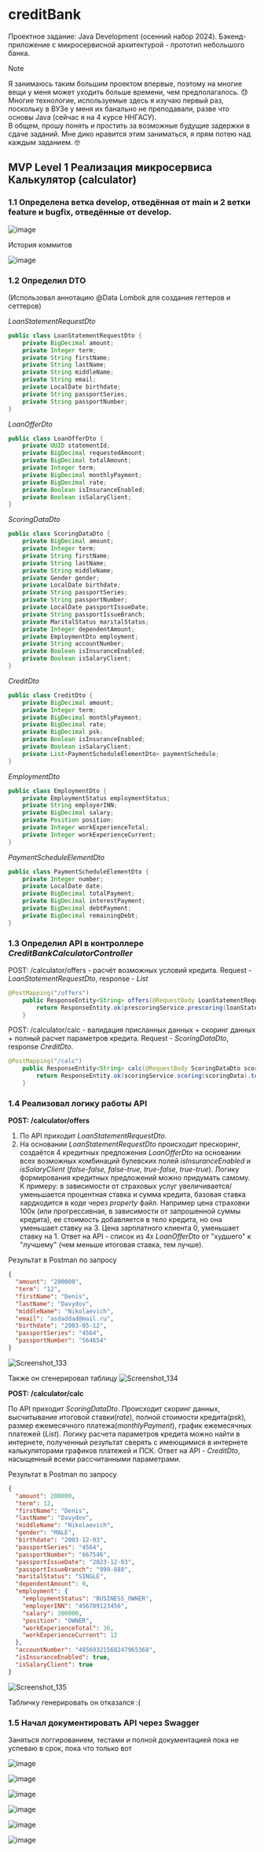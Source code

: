 # creditBank
Проектное задание: Java Development (осенний набор 2024). Бэкенд-приложение с микросервисной архитектурой - прототип небольшого банка.

>[!NOTE]
> Я занимаюсь таким большим проектом впервые, поэтому на многие вещи у меня может уходить больше времени, чем предполагалось. :sweat:  
> Многие технологие, используемые здесь я изучаю первый раз, поскольку в ВУЗе у меня их банально не преподавали, разве что основы Java (сейчас я на 4 курсе ННГАСУ).  
> В общем, прошу понять и простить за возможные будущие задержки в сдаче заданий. Мне дико нравится этим заниматься, я прям потею над каждым заданием. :nerd_face:
## MVP Level 1 Реализация микросервиса Калькулятор (calculator)
### 1.1 Определена ветка develop, отведённая от main и 2 ветки feature и bugfix, отведённые от develop.

![image](https://github.com/user-attachments/assets/9daee438-6e81-484d-9329-ef8aa1094484)

История коммитов 

![image](https://github.com/user-attachments/assets/4461fded-398f-4d19-ae0f-02560a8d0c94)

### 1.2 Определил DTO
(Использовал аннотацию @Data Lombok для создания геттеров и сеттеров)

_LoanStatementRequestDto_
```Java
public class LoanStatementRequestDto {
    private BigDecimal amount;
    private Integer term;
    private String firstName;
    private String lastName;
    private String middleName;
    private String email;
    private LocalDate birthdate;
    private String passportSeries;
    private String passportNumber;
}
```
_LoanOfferDto_
```Java
public class LoanOfferDto {
    private UUID statementId;
    private BigDecimal requestedAmount;
    private BigDecimal totalAmount;
    private Integer term;
    private BigDecimal monthlyPayment;
    private BigDecimal rate;
    private Boolean isInsuranceEnabled;
    private Boolean isSalaryClient;
}
```
_ScoringDataDto_
```Java
public class ScoringDataDto {
    private BigDecimal amount;
    private Integer term;
    private String firstName;
    private String lastName;
    private String middleName;
    private Gender gender;
    private LocalDate birthdate;
    private String passportSeries;
    private String passportNumber;
    private LocalDate passportIssueDate;
    private String passportIssueBranch;
    private MaritalStatus maritalStatus;
    private Integer dependentAmount;
    private EmploymentDto employment;
    private String accountNumber;
    private Boolean isInsuranceEnabled;
    private Boolean isSalaryClient;
}
```
_CreditDto_
```Java
public class CreditDto {
    private BigDecimal amount;
    private Integer term;
    private BigDecimal monthlyPayment;
    private BigDecimal rate;
    private BigDecimal psk;
    private Boolean isInsuranceEnabled;
    private Boolean isSalaryClient;
    private List<PaymentScheduleElementDto> paymentSchedule;
}
```
_EmploymentDto_
```Java
public class EmploymentDto {
    private EmploymentStatus employmentStatus;
    private String employerINN;
    private BigDecimal salary;
    private Position position;
    private Integer workExperienceTotal;
    private Integer workExperienceCurrent;
}
```
_PaymentScheduleElementDto_
```Java
public class PaymentScheduleElementDto {
    private Integer number;
    private LocalDate date;
    private BigDecimal totalPayment;
    private BigDecimal interestPayment;
    private BigDecimal debtPayment;
    private BigDecimal remainingDebt;
}
```

### 1.3 Определил API в контроллере _CreditBankCalculatorController_

POST: /calculator/offers - расчёт возможных условий кредита. Request - _LoanStatementRequestDto_, response - _List<LoanOfferDto>_

```Java
@PostMapping("/offers")
    public ResponseEntity<String> offers(@RequestBody LoanStatementRequestDto loanStatement) throws IOException {
        return ResponseEntity.ok(prescoringService.prescoring(loanStatement).toString());
    }
```

POST: /calculator/calc - валидация присланных данных + скоринг данных + полный расчет параметров кредита. Request - _ScoringDataDto_, response _CreditDto_.

```Java
@PostMapping("/calc")
    public ResponseEntity<String> calc(@RequestBody ScoringDataDto scoringData) throws IOException {
        return ResponseEntity.ok(scoringService.scoring(scoringData).toString());
    }
```

### 1.4 Реализовал логику работы API

**POST: /calculator/offers**

1. По API приходит _LoanStatementRequestDto_.  
2. На основании _LoanStatementRequestDto_ происходит прескоринг, создаётся 4 кредитных предложения _LoanOfferDto_ на основании всех возможных комбинаций булевских полей _isInsuranceEnabled_ и _isSalaryClient_ (_false-false, false-true, true-false, true-true_).
Логику формирования кредитных предложений можно придумать самому.  
К примеру: в зависимости от страховых услуг увеличивается/уменьшается процентная ставка и сумма кредита, базовая ставка хардкодится в коде через _property_ файл. Например цена страховки 100к (или прогрессивная, в зависимости от запрошенной суммы кредита), ее стоимость добавляется в тело кредита, но она уменьшает ставку на 3. Цена зарплатного клиента 0, уменьшает ставку на 1.
Ответ на API - список из 4х _LoanOfferDto_ от "худшего" к "лучшему" (чем меньше итоговая ставка, тем лучше).

Результат в Postman по запросу

```JSON
{
  "amount": "200000",
  "term": "12",
  "firstName": "Denis",
  "lastName": "Davydov",
  "middleName": "Nikolaevich",
  "email": "asdaddad@mail.ru",
  "birthdate": "2003-05-12",
  "passportSeries": "4564",
  "passportNumber": "564654"
}
```

![Screenshot_133](https://github.com/user-attachments/assets/5791738a-3a1d-4781-92e4-64a55bd01839)

Также он сгенерировал таблицу
![Screenshot_134](https://github.com/user-attachments/assets/45500c85-6f20-450a-b60e-8772498a7e67)


**POST: /calculator/calc**

По API приходит _ScoringDataDto_.
Происходит скоринг данных, высчитывание итоговой ставки(_rate_), полной стоимости кредита(_psk_), размер ежемесячного платежа(_monthlyPayment_), график ежемесячных платежей (_List<PaymentScheduleElementDto>_). Логику расчета параметров кредита можно найти в интернете, полученный результат сверять с имеющимися в интернете калькуляторами графиков платежей и ПСК.
Ответ на API - _CreditDto_, насыщенный всеми рассчитанными параметрами.

Результат в Postman по запросу

```JSON
{
  "amount": 200000,
  "term": 12,
  "firstName": "Denis",
  "lastName": "Davydov",
  "middleName": "Nikolaevich",
  "gender": "MALE",
  "birthdate": "2003-12-03",
  "passportSeries": "4564",
  "passportNumber": "667546",
  "passportIssueDate": "2023-12-03",
  "passportIssueBranch": "999-888",
  "maritalStatus": "SINGLE",
  "dependentAmount": 0,
  "employment": {
    "employmentStatus": "BUSINESS_OWNER",
    "employerINN": "456789123456",
    "salary": 300000,
    "position": "OWNER",
    "workExperienceTotal": 36,
    "workExperienceCurrent": 12
  },
  "accountNumber": "48569321568247965368",
  "isInsuranceEnabled": true,
  "isSalaryClient": true
}
```
![Screenshot_135](https://github.com/user-attachments/assets/741ec9ae-a8f5-4d7b-a3d9-9ee183724995)

Табличку генерировать он отказался :(

### 1.5 Начал документировать API через Swagger

Заняться логгированием, тестами и полной документацией пока не успеваю в срок, пока что только вот

![image](https://github.com/user-attachments/assets/51e8928b-c8a1-4a96-9be7-88d385c458e8)

![image](https://github.com/user-attachments/assets/307c77b2-3733-4830-bbcc-323c79efbced)

![image](https://github.com/user-attachments/assets/61144066-9e8c-41e2-9f98-eb4de13d821a)

![image](https://github.com/user-attachments/assets/f18ab5ea-7d7b-47af-a212-72b57d78922b)

![image](https://github.com/user-attachments/assets/d79f24ad-3ae1-4741-bc6d-698f5bb2f7b8)

![image](https://github.com/user-attachments/assets/7b11b856-04ba-440c-89b3-7f8b23d36454)





